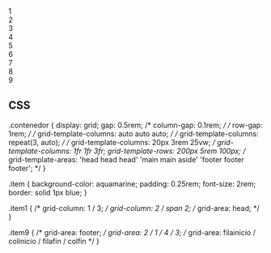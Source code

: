 
<!DOCTYPE html>
<html lang="en">
<head>
    <meta charset="UTF-8">
    <meta http-equiv="X-UA-Compatible" content="IE=edge">
    <meta name="viewport" content="width=device-width, initial-scale=1.0">
    <title>Grid</title>
    <link rel="stylesheet" href="grid.css">
</head>
<body>
    <div class="contenedor">
        <div class="item item1">1</div>
        <div class="item item2">2</div>
        <div class="item item3">3</div>
        <div class="item item4">4</div>
        <div class="item item5">5</div>
        <div class="item item6">6</div>
        <div class="item item7">7</div>
        <div class="item item8">8</div>
        <div class="item item9">9</div>
    </div>
</body>
</html>

CSS
------
.contenedor {
    display: grid;
    gap: 0.5rem;
    /* column-gap: 0.1rem; */
    /* row-gap: 1rem; */
    /* grid-template-columns: auto auto auto; */
    /* grid-template-columns: repeat(3, auto); */
    /* grid-template-columns: 20px 3rem 25vw; */
    grid-template-columns: 1fr 1fr 3fr;
    grid-template-rows: 200px 5rem 100px;
    /* grid-template-areas: 'head head head' 'main main aside' 'footer footer footer'; */
}

.item {
    background-color: aquamarine;
    padding: 0.25rem;
    font-size: 2rem;
    border: solid 1px blue;
}

.item1 {
    /* grid-column: 1 / 3; */
    grid-column: 2 / span 2;
    /* grid-area: head; */
}

.item9 {
    /* grid-area: footer; */
    grid-area: 2 / 1 / 4 / 3;
    /* grid-area: filainicio / colinicio / filafin / colfin */
}